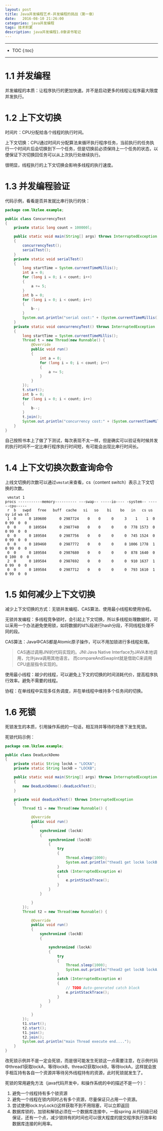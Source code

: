 ```yaml
---
layout: post
title: Java并发编程艺术-并发编程的挑战（第一章）
date:   2016-08-10 21:26:00
categories: java并发编程
tags: 技术积累
description: java并发编程1.0章读书笔记
---
```

*****
* TOC
{:toc}
*****

# 1.1 并发编程

并发编程的本质：让程序执行的更加快速。并不是启动更多的线程让程序最大限度并发执行。

# 1.2 上下文切换

时间片：CPU分配给各个线程的执行时间。

上下文切换：CPU通过时间片分配算法来循环执行程序任务，当前执行的任务执行一个时间片后会切换到下一个任务，但是切换前必须保持上一个任务的状态，以便保证下次切换回任务可以从上次执行处继续执行。

很明显，线程执行的上下文切换会影响多线程的执行速度。

# 1.3 并发编程验证
代码示例，看看是否并发就比串行执行的快：

~~~java
package com.lkzlee.example;

public class ConcurrencyTest
{
	private static long count = 100000l;

	public static void main(String[] args) throws InterruptedException
	{
		concurrencyTest();
		serialTest();
	}
	private static void serialTest()
	{
		long startTime = System.currentTimeMillis();
		int a = 0;
		for (long i = 0; i < count; i++)
		{
			a += 5;
		}
		int b = 0;
		for (long i = 0; i < count; i++)
		{
			b--;
		}
		System.out.println("serial cost:" + (System.currentTimeMillis() - startTime) + " ms");
	}
	private static void concurrencyTest() throws InterruptedException
	{
		long startTime = System.currentTimeMillis();
		Thread t = new Thread(new Runnable() {
			@Override
			public void run()
			{
				int a = 0;
				for (long i = 0; i < count; i++)
				{
					a += 5;
				}
			}
		});
		t.start();
		int b = 0;
		for (long i = 0; i < count; i++)
		{
			b--;
		}
		t.join();
		System.out.println("concurrency cost:" + (System.currentTimeMillis() - startTime) + " ms");
	}
}

~~~

自己按照书本上了做了下测试，每次表现不太一样，但是确实可以验证有时候并发的执行时间不一定比串行程序执行时间短，有可能会出现比串行时间长。

# 1.4 上下文切换次数查询命令

上线文切换的次数可以通过`vmstat`来查看，cs（content switch）表示上下文切换的次数。

~~~shell
 vmstat 1
procs -----------memory---------- ---swap-- -----io---- -system-- ------cpu-----
 r  b   swpd   free   buff  cache   si   so    bi    bo   in   cs us sy id wa st
 1  0      0 189600      0 2987724    0    0     0     3    1    1  0  0 99  0  0
 0  0      0 189584      0 2987740    0    0     0     0  778 1573  0  0 99  0  0
 0  0      0 189584      0 2987756    0    0     0     0  745 1524  0  0 99  0  0
 0  0      0 189460      0 2987772    0    0     0     8 1006 1778  1  0 99  0  0
 0  0      0 189584      0 2987680    0    0     0     0  878 1640  0  0 100  0  0
 2  0      0 189584      0 2987692    0    0     0     0  910 1637  1  0 99  0  0
 0  0      0 189584      0 2987712    0    0     0     0  793 1610  1  0 99  0  0

~~~

# 1.5 如何减少上下文切换

减少上下文切换的方式：无锁并发编程、CAS算法、使用最小线程和使用协程。

无锁并发编程：多线程竞争锁时，会引起上下文切换，所以多线程处理数据时，可以采用一个办法避免使用锁，如将数据的Id%段进行hash分段，不同线程处理不同的段。

CAS算法：Java中CAS都是Atomic原子操作，可以不用加锁进行多线程处理。
> CAS通过调用JNI的代码实现的。JNI:Java Native Interface为JAVA本地调用，允许java调用其他语言。
而compareAndSwapInt就是借助C来调用CPU底层指令实现的。

使用最小线程：越少的线程，可以避免上下文的切换的时间消耗代价，提高程序执行效率。避免不需要的线程。

协程：在单线程中实现多任务调度，并在单线程中维持多个任务间的切换。


# 1.6 死锁

死锁发生的本质，引用操作系统的一句话，相互持并等待的场景下发生死锁。

死锁代码示例：

~~~java
package com.lkzlee.example;

public class DeadLockDemo
{
	private static String lockA = "LOCKA";
	private static String lockB = "LOCKB";

	public static void main(String[] args) throws InterruptedException
	{
		new DeadLockDemo().deadLockTest();
	}

	private void deadLockTest() throws InterruptedException
	{
		Thread t1 = new Thread(new Runnable() {

			@Override
			public void run()
			{
				synchronized (lockA)
				{
					synchronized (lockB)
					{
						try
						{
							Thread.sleep(1000);
							System.out.println("thead1 get lockA lockB..... ");
						}
						catch (InterruptedException e)
						{
							e.printStackTrace();
						}
					}
				}

			}
		});
		Thread t2 = new Thread(new Runnable() {

			@Override
			public void run()
			{
				synchronized (lockB)
				{

					synchronized (lockA)
					{
						try
						{
							Thread.sleep(1000);
							System.out.println("thead2 get lockB lockA..... ");
						}
						catch (InterruptedException e)
						{
							// TODO Auto-generated catch block
							e.printStackTrace();
						}
					}
				}

			}
		});
		t1.start();
		t2.start();
		t1.join();
		t2.join();
		System.out.println("main Thread execute end....");
	}
}

~~~

改死锁示例并不是一定会死锁，而是很可能发生死锁这一点需要注意，在示例代码中thread1获取lockA，等待lockB，thread2获取lockB，等待lockA，这样就会放手相互持有各自一个资源并等待另外线程持有的资源，此时死锁就发生了。

死锁的常用避免方法（java代码开发中，和操作系统的中的描述不是一个）：

1. 避免一个线程持有多个锁资源
2. 避免一个线程在锁内同时占有多个资源，尽量保证只占用一个资源。
3. 尝试使用lock.tryLock()这样获取不到不用阻塞，可以立即返回
4. 数据库锁的，加锁和解锁必须在一个数据库连接中，一般spring 从代码级已经保证，还有一个点，减少锁持有的时间也可以很大程度的提交程序执行效率和数据库连接的利用率。
